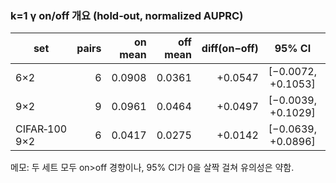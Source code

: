### k=1 γ on/off 개요 (hold‑out, normalized AUPRC)

| set | pairs | on mean | off mean | diff(on−off) | 95% CI | source |
|---|---:|---:|---:|---:|:---:|---|
| 6×2 | 6 | 0.0908 | 0.0361 | +0.0547 | [−0.0072, +0.1053] | `results/k1_onoff_paired_6x2.md` |
| 9×2 | 9 | 0.0961 | 0.0464 | +0.0497 | [−0.0039, +0.1029] | `results/k1_onoff_paired_9x2.md` |
| CIFAR‑100 9×2 | 6 | 0.0417 | 0.0275 | +0.0142 | [−0.0639, +0.0896] | `results/onoff_paired_bootstrap_cifar100_k1_9x2.md` |

메모: 두 세트 모두 on>off 경향이나, 95% CI가 0을 살짝 걸쳐 유의성은 약함.



